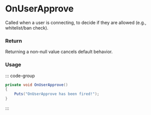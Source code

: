 <Badge type="danger" text="Carbon Compatible"/><Badge type="warning" text="Oxide Compatible"/>
# OnUserApprove
Called when a user is connecting, to decide if they are allowed (e.g., whitelist/ban check).
### Return
Returning a non-null value cancels default behavior.

### Usage
::: code-group
```csharp [Example]
private void OnUserApprove()
{
	Puts("OnUserApprove has been fired!");
}
```
:::
